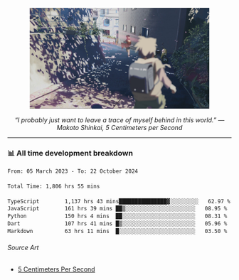 <p align="center"><img src="asset/header.jpg" width="80%"/></p>
<p align="center"><i>“I probably just want to leave a trace of myself behind in this world.” ― Makoto Shinkai, 5 Centimeters per Second</i></p>

---
<!--
<details>
  <summary>📃 My Resume</summary>

### Education

- 📖 **Computer Science**\
📆 10/2021 - present\
📍 **Thang Long University** - Hoang Mai, Hanoi, Vietnam

### Experience

<img align="right" src="https://img.shields.io/badge/Figma-F24E1E?style=flat&logo=figma&logoColor=white"/>
<img align="right" src="https://img.shields.io/badge/node.js-6DA55F?style=flat&logo=node.js&logoColor=white"/>
<img align="right" src="https://img.shields.io/badge/Next.js-black?style=flat&logo=next.js&logoColor=white"/>
<img align="right" src="https://img.shields.io/badge/TypeScript-007ACC?style=flat&logo=typescript&logoColor=white"/>


- 👨‍💻 **Frontend Web Intern**\
📆 07/2023 - present\
📍 **MQ ICT Solutions** - Hoang Mai, Hanoi, Vietnam
</details> 
-->

### 📊 All time development breakdown

<!--START_SECTION:waka-->

```txt
From: 05 March 2023 - To: 22 October 2024

Total Time: 1,806 hrs 55 mins

TypeScript        1,137 hrs 43 mins███████████████▓░░░░░░░░░   62.97 %
JavaScript        161 hrs 39 mins ██▒░░░░░░░░░░░░░░░░░░░░░░   08.95 %
Python            150 hrs 4 mins  ██░░░░░░░░░░░░░░░░░░░░░░░   08.31 %
Dart              107 hrs 41 mins █▒░░░░░░░░░░░░░░░░░░░░░░░   05.96 %
Markdown          63 hrs 11 mins  █░░░░░░░░░░░░░░░░░░░░░░░░   03.50 %
```

<!--END_SECTION:waka-->

###### Source Art

-  [5 Centimeters Per Second](https://wallhaven.cc/w/nrowq1)

